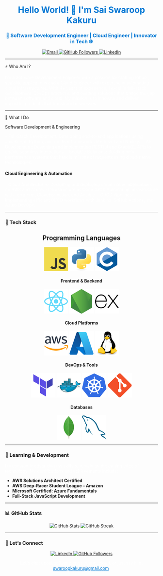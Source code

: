 <h1 align="center" style="color:#0078D4;">Hello World! 👋 I'm Sai Swaroop Kakuru</h1>
<h3 align="center" style="color:#0078D4;">🚀 Software Development Engineer | Cloud Engineer | Innovator in Tech 🌐</h3>

<p align="center">
  <a href="mailto:swaroopkakuru@gmail.com">
    <img src="https://img.shields.io/badge/Email-Here!-0078D4?style=for-the-badge&logo=gmail&logoColor=white" alt="Email">
  </a>
  <a href="https://github.com/saiswaroopkakuru?tab=followers">
    <img src="https://img.shields.io/github/followers/saiswaroopkakuru?label=Follow%20Me&style=social&color=0078D4" alt="GitHub Followers">
  </a>
  <a href="https://www.linkedin.com/in/swaroopreddykakuru/" target="_blank">
    <img src="https://img.shields.io/badge/LinkedIn-Connect-0078D4?style=for-the-badge&logo=linkedin&logoColor=white" alt="LinkedIn">
  </a>
</p>

---

⚡ Who Am I?

<p style="color:white;">
I’m a Software Development Engineer with a passion for crafting robust, scalable applications and a Cloud Engineer with expertise in automating cloud infrastructures. With 4+ years of experience, I excel in full-stack development, DevOps practices, and building solutions that bridge the gap between software and cloud. My mission is to innovate and deliver impactful products that transform businesses.
</p>

---

🚀 What I Do

Software Development & Engineering
<p style="color:white;">
- Full-Stack Development: Developing end-to-end applications using JavaScript, Python, and modern frameworks like React and Node.js.
- API Development: Designing and implementing RESTful and GraphQL APIs to enable seamless integrations.
- Scalable Solutions: Building high-performance systems that handle millions of requests using cloud-native technologies.
</p>

#### **Cloud Engineering & Automation**
<p style="color:white;">
- Cloud Architectures: Designing and deploying cloud-native applications on AWS and Azure.
- Infrastructure as Code (IaC): Automating infrastructure with Terraform, CloudFormation, and Ansible.
- CI/CD Pipelines: Implementing efficient CI/CD workflows with Jenkins, GitHub Actions, and Azure DevOps.
</p>

---

### 🔧 Tech Stack

<div align="center">

## Programming Languages
<img src="https://raw.githubusercontent.com/devicons/devicon/master/icons/javascript/javascript-original.svg" alt="JavaScript" width="80" height="80"/>
<img src="https://raw.githubusercontent.com/devicons/devicon/master/icons/python/python-original.svg" alt="Python" width="80" height="80"/>
<img src="https://raw.githubusercontent.com/devicons/devicon/master/icons/c/c-original.svg" alt="C" width="80" height="80"/>

#### **Frontend & Backend**
<img src="https://raw.githubusercontent.com/devicons/devicon/master/icons/react/react-original.svg" alt="React" width="80" height="80"/>
<img src="https://raw.githubusercontent.com/devicons/devicon/master/icons/nodejs/nodejs-original.svg" alt="Node.js" width="80" height="80"/>
<img src="https://raw.githubusercontent.com/devicons/devicon/master/icons/express/express-original.svg" alt="Express.js" width="80" height="80"/>

#### **Cloud Platforms**
<img src="https://raw.githubusercontent.com/devicons/devicon/master/icons/amazonwebservices/amazonwebservices-original-wordmark.svg" alt="AWS" width="80" height="80"/>
<img src="https://raw.githubusercontent.com/devicons/devicon/master/icons/azure/azure-original.svg" alt="Azure" width="80" height="80"/>
<img src="https://raw.githubusercontent.com/devicons/devicon/master/icons/linux/linux-original.svg" alt="Linux" width="80" height="80"/>

#### **DevOps & Tools**
<img src="https://raw.githubusercontent.com/devicons/devicon/master/icons/terraform/terraform-original.svg" alt="Terraform" width="80" height="80"/>
<img src="https://raw.githubusercontent.com/devicons/devicon/master/icons/docker/docker-original.svg" alt="Docker" width="80" height="80"/>
<img src="https://raw.githubusercontent.com/devicons/devicon/master/icons/kubernetes/kubernetes-plain.svg" alt="Kubernetes" width="80" height="80"/>
<img src="https://raw.githubusercontent.com/devicons/devicon/master/icons/git/git-original.svg" alt="Git" width="80" height="80"/>

#### **Databases**
<img src="https://raw.githubusercontent.com/devicons/devicon/master/icons/mongodb/mongodb-original.svg" alt="MongoDB" width="80" height="80"/>
<img src="https://raw.githubusercontent.com/devicons/devicon/master/icons/mysql/mysql-original.svg" alt="MySQL" width="80" height="80"/>

</div>

---

### 🌱 Learning & Development

<p style="color:white;">
I’m constantly advancing my skills to remain on the cutting edge of technology. My certifications and achievements include:
</p>

- **AWS Solutions Architect Certified**  
- **AWS Deep-Racer Student League – Amazon**  
- **Microsoft Certified: Azure Fundamentals**  
- **Full-Stack JavaScript Development**  

---

### 📊 GitHub Stats

<p align="center">
  <img src="https://github-readme-stats.vercel.app/api?username=saiswaroopkakuru&show_icons=true&theme=blueberry" alt="GitHub Stats">
  <img src="https://github-readme-streak-stats.herokuapp.com/?user=saiswaroopkakuru&theme=blueberry" alt="GitHub Streak">
</p>

---

### 🤝 Let’s Connect

<p align="center">
  <a href="https://www.linkedin.com/in/swaroopreddykakuru/" target="_blank">
    <img src="https://img.shields.io/badge/LinkedIn-Connect-0078D4?style=for-the-badge&logo=linkedin&logoColor=white" alt="LinkedIn">
  </a>
  <a href="https://github.com/saiswaroopkakuru" target="_blank">
    <img src="https://img.shields.io/github/followers/saiswaroopkakuru?label=Follow&style=for-the-badge&logo=github&logoColor=white&color=0078D4" alt="GitHub Followers">
  </a>
</p>

<p align="center" style="color:white;">Let's chat about software engineering, cloud, or just say hi at <a href="mailto:swaroopkakuru@gmail.com" style="color:#0078D4;">swaroopkakuru@gmail.com</a>!</p>
